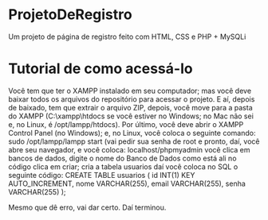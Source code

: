 # ProjetoDeRegistro
Um projeto de página de registro feito com HTML, CSS e PHP + MySQLi

# Tutorial de como acessá-lo
Você tem que ter o XAMPP instalado em seu computador; mas você deve baixar todos os arquivos do repositório para acessar o projeto. E aí, depois de baixado, tem que extrair o arquivo ZIP, depois, você move para a pasta do XAMPP (C:\xampp\htdocs se você estiver no Windows; no Mac não sei e, no Linux, é /opt/lampp/htdocs). Por último, você deve abrir o XAMPP Control Panel (no Windows); e, no Linux, você coloca o seguinte comando: sudo /opt/lampp/lampp start (vai pedir sua senha de root e pronto, daí, você abre seu navegador, e você coloca: localhost/phpmyadmin você clica em bancos de dados, digite o nome do Banco de Dados como está ali no código clica em criar; cria a tabela usuarios daí você coloca no SQL o seguinte código:
CREATE TABLE usuarios (
  id INT(1) KEY AUTO_INCREMENT,
  nome VARCHAR(255),
  email VARCHAR(255),
  senha VARCHAR(255)
);

Mesmo que dê erro, vai dar certo. Daí terminou.
